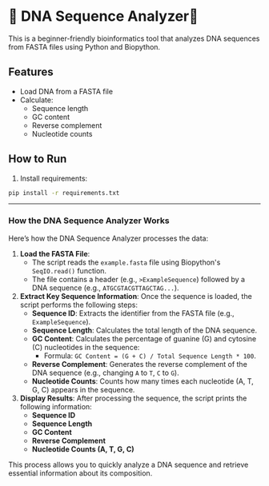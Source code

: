 # 🧬 DNA Sequence Analyzer🧬

This is a beginner-friendly bioinformatics tool that analyzes DNA sequences from FASTA files using Python and Biopython.

## Features
- Load DNA from a FASTA file
- Calculate:
  - Sequence length
  - GC content
  - Reverse complement
  - Nucleotide counts

##  How to Run

1. Install requirements:
```bash
pip install -r requirements.txt
```
---


### How the DNA Sequence Analyzer Works

Here’s how the DNA Sequence Analyzer processes the data:

1. **Load the FASTA File**:
    - The script reads the `example.fasta` file using Biopython's `SeqIO.read()` function.
    - The file contains a header (e.g., `>ExampleSequence`) followed by a DNA sequence (e.g., `ATGCGTACGTTAGCTAG...`).
2. **Extract Key Sequence Information**:
Once the sequence is loaded, the script performs the following steps:
    - **Sequence ID**: Extracts the identifier from the FASTA file (e.g., `ExampleSequence`).
    - **Sequence Length**: Calculates the total length of the DNA sequence.
    - **GC Content**: Calculates the percentage of guanine (G) and cytosine (C) nucleotides in the sequence:
        - Formula: `GC Content = (G + C) / Total Sequence Length * 100`.
    - **Reverse Complement**: Generates the reverse complement of the DNA sequence (e.g., changing `A` to `T`, `C` to `G`).
    - **Nucleotide Counts**: Counts how many times each nucleotide (A, T, G, C) appears in the sequence.
3. **Display Results**:
After processing the sequence, the script prints the following information:
    - **Sequence ID**
    - **Sequence Length**
    - **GC Content**
    - **Reverse Complement**
    - **Nucleotide Counts (A, T, G, C)**

This process allows you to quickly analyze a DNA sequence and retrieve essential information about its composition.
